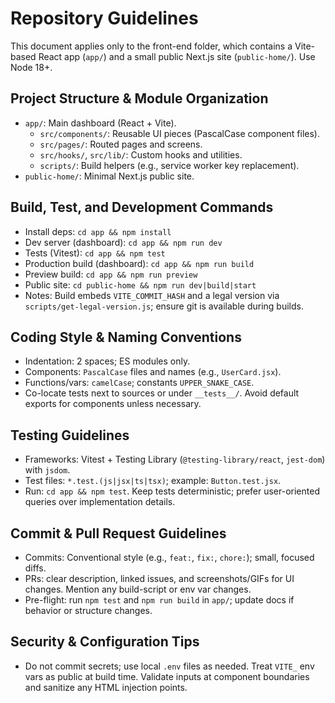 # Repository Guidelines

This document applies only to the front-end folder, which contains a Vite-based React app (`app/`) and a small public Next.js site (`public-home/`). Use Node 18+.

## Project Structure & Module Organization
- `app/`: Main dashboard (React + Vite).
  - `src/components/`: Reusable UI pieces (PascalCase component files).
  - `src/pages/`: Routed pages and screens.
  - `src/hooks/`, `src/lib/`: Custom hooks and utilities.
  - `scripts/`: Build helpers (e.g., service worker key replacement).
- `public-home/`: Minimal Next.js public site.

## Build, Test, and Development Commands
- Install deps: `cd app && npm install`
- Dev server (dashboard): `cd app && npm run dev`
- Tests (Vitest): `cd app && npm test`
- Production build (dashboard): `cd app && npm run build`
- Preview build: `cd app && npm run preview`
- Public site: `cd public-home && npm run dev|build|start`
- Notes: Build embeds `VITE_COMMIT_HASH` and a legal version via `scripts/get-legal-version.js`; ensure git is available during builds.

## Coding Style & Naming Conventions
- Indentation: 2 spaces; ES modules only.
- Components: `PascalCase` files and names (e.g., `UserCard.jsx`).
- Functions/vars: `camelCase`; constants `UPPER_SNAKE_CASE`.
- Co-locate tests next to sources or under `__tests__/`. Avoid default exports for components unless necessary.

## Testing Guidelines
- Frameworks: Vitest + Testing Library (`@testing-library/react`, `jest-dom`) with `jsdom`.
- Test files: `*.test.(js|jsx|ts|tsx)`; example: `Button.test.jsx`.
- Run: `cd app && npm test`. Keep tests deterministic; prefer user-oriented queries over implementation details.

## Commit & Pull Request Guidelines
- Commits: Conventional style (e.g., `feat:`, `fix:`, `chore:`); small, focused diffs.
- PRs: clear description, linked issues, and screenshots/GIFs for UI changes. Mention any build-script or env var changes.
- Pre-flight: run `npm test` and `npm run build` in `app/`; update docs if behavior or structure changes.

## Security & Configuration Tips
- Do not commit secrets; use local `.env` files as needed. Treat `VITE_` env vars as public at build time. Validate inputs at component boundaries and sanitize any HTML injection points.
